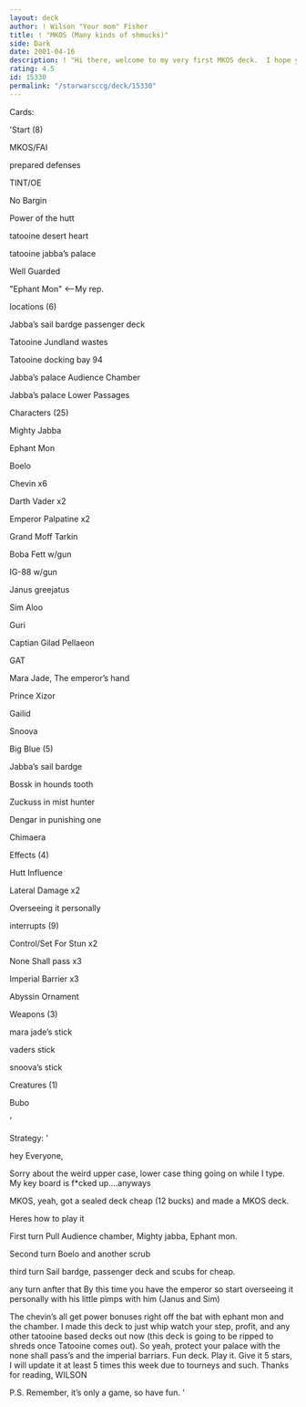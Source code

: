 ```yaml
---
layout: deck
author: ! Wilson "Your mom" Fisher
title: ! "MKOS (Many kinds of shmucks)"
side: Dark
date: 2001-04-16
description: ! "Hi there, welcome to my very first MKOS deck.  I hope you enjoy"
rating: 4.5
id: 15330
permalink: "/starwarsccg/deck/15330"
---
```

Cards: 

'Start (8)

MKOS/FAI

prepared defenses

TINT/OE

No Bargin

Power of the hutt

tatooine desert heart

tatooine jabba’s palace

Well Guarded

"Ephant Mon" <--My rep.


locations (6)

Jabba’s sail bardge passenger deck

Tatooine Jundland wastes

Tatooine docking bay 94

Jabba’s palace Audience Chamber

Jabba’s palace Lower Passages


Characters (25)

Mighty Jabba

Ephant Mon

Boelo

Chevin x6

Darth Vader x2

Emperor Palpatine x2

Grand Moff Tarkin

Boba Fett w/gun

IG-88 w/gun

Janus greejatus

Sim Aloo

Guri

Captian Gilad Pellaeon

GAT

Mara Jade, The emperor’s hand

Prince Xizor

Gailid

Snoova


Big Blue (5)

Jabba’s sail bardge

Bossk in hounds tooth

Zuckuss in mist hunter

Dengar in punishing one

Chimaera


Effects (4)

Hutt Influence

Lateral Damage x2

Overseeing it personally


interrupts (9)

Control/Set For Stun x2

None Shall pass x3

Imperial Barrier x3

Abyssin Ornament


Weapons (3)

mara jade’s stick

vaders stick

snoova’s stick


Creatures (1)

Bubo

'

Strategy: '

hey Everyone,


Sorry about the weird upper case, lower case thing going on while I type. My key board is f*cked up....anyways


MKOS, yeah, got a sealed deck cheap (12 bucks) and made a MKOS deck.

Heres how to play it

First turn Pull Audience chamber, Mighty jabba, Ephant mon.

Second turn Boelo and another scrub

third turn Sail bardge, passenger deck and scubs for cheap.  

any turn anfter that By this time you have the emperor so start overseeing it personally with his little pimps with him (Janus and Sim)


The chevin’s all get power bonuses right off the bat with ephant mon and the chamber.  I made this deck to just whip watch your step, profit, and any other tatooine based decks out now (this deck is going to be ripped to shreds once Tatooine comes out). So yeah, protect your palace with the none shall pass’s and the imperial barriars.  Fun deck.  Play it. Give it 5 stars, I will update it at least 5 times this week due to tourneys and such.  Thanks for reading, WILSON



P.S. Remember, it’s only a game, so have fun. '
